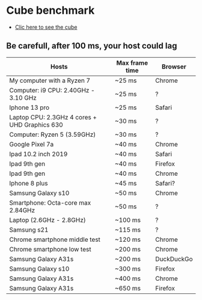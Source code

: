 # Cube benchmark

- [Clic here to see the cube](https://nadnone.github.io/demo_things/3D_test/)

## Be carefull, after 100 ms, your host could lag

| Hosts                                          | Max frame time  | Browser    |
|------------------------------------------------|-----------------|------------|
| My computer with a Ryzen 7                     | ~25 ms          | Chrome     |
| Computer: i9 CPU: 2.40GHz - 3.10 GHz           | ~25 ms          |   ?        |
| Iphone 13 pro                                  | ~25 ms          | Safari     |
| Laptop CPU: 2.3GHz 4 cores + UHD Graphics 630  | ~30 ms          |   ?        |
| Computer: Ryzen 5 (3.59GHz)                    | ~30 ms          |   ?        |
| Google Pixel 7a                                | ~40 ms          | Chrome     |
| Ipad 10.2 inch 2019                            | ~40 ms          | Safari     |
| Ipad 9th gen                                   | ~40 ms          | Firefox    |
| Ipad 9th gen                                   | ~40 ms          | Chrome     |
| Iphone 8 plus                                  | ~45 ms          | Safari?    |
| Samsung Galaxy s10                             | ~50 ms          | Chrome     |
| Smartphone: Octa-core max 2.84GHz              | ~50 ms          |   ?        |
| Laptop (2.6GHz - 2.8GHz)                       | ~100 ms         |   ?        |
| Samsung s21                                    | ~115 ms         |   ?        |
| Chrome smartphone middle test                  | ~120 ms         | Chrome     |
| Chrome smartphone low test                     | ~200 ms         | Chrome     |
| Samsung Galaxy A31s                            | ~200 ms         | DuckDuckGo |
| Samsung Galaxy s10                             | ~300 ms         | Firefox    |
| Samsung Galaxy A31s                            | ~400 ms         | Chrome     |
| Samsung Galaxy A31s                            | ~650 ms         | Firefox    |

